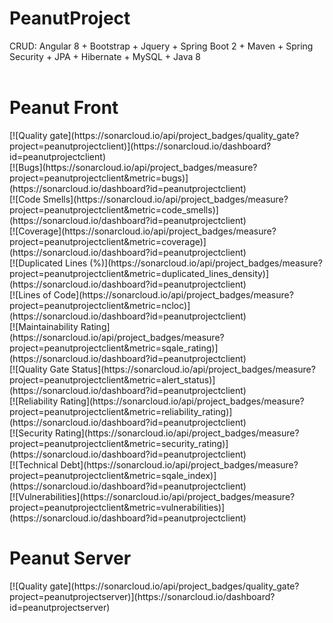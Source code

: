 # PeanutProject
CRUD: Angular 8 + Bootstrap + Jquery + Spring Boot 2 + Maven + Spring Security + JPA + Hibernate + MySQL + Java 8
<br/><br/>
<h1>Peanut Front</h1>
[![Quality gate](https://sonarcloud.io/api/project_badges/quality_gate?project=peanutprojectclient)](https://sonarcloud.io/dashboard?id=peanutprojectclient)
<br/>
[![Bugs](https://sonarcloud.io/api/project_badges/measure?project=peanutprojectclient&metric=bugs)](https://sonarcloud.io/dashboard?id=peanutprojectclient)
<br/>
[![Code Smells](https://sonarcloud.io/api/project_badges/measure?project=peanutprojectclient&metric=code_smells)](https://sonarcloud.io/dashboard?id=peanutprojectclient)
<br/>
[![Coverage](https://sonarcloud.io/api/project_badges/measure?project=peanutprojectclient&metric=coverage)](https://sonarcloud.io/dashboard?id=peanutprojectclient)
<br/>
[![Duplicated Lines (%)](https://sonarcloud.io/api/project_badges/measure?project=peanutprojectclient&metric=duplicated_lines_density)](https://sonarcloud.io/dashboard?id=peanutprojectclient)
<br/>
[![Lines of Code](https://sonarcloud.io/api/project_badges/measure?project=peanutprojectclient&metric=ncloc)](https://sonarcloud.io/dashboard?id=peanutprojectclient)
<br/>
[![Maintainability Rating](https://sonarcloud.io/api/project_badges/measure?project=peanutprojectclient&metric=sqale_rating)](https://sonarcloud.io/dashboard?id=peanutprojectclient)
<br/>
[![Quality Gate Status](https://sonarcloud.io/api/project_badges/measure?project=peanutprojectclient&metric=alert_status)](https://sonarcloud.io/dashboard?id=peanutprojectclient)
<br/>
[![Reliability Rating](https://sonarcloud.io/api/project_badges/measure?project=peanutprojectclient&metric=reliability_rating)](https://sonarcloud.io/dashboard?id=peanutprojectclient)
<br/>
[![Security Rating](https://sonarcloud.io/api/project_badges/measure?project=peanutprojectclient&metric=security_rating)](https://sonarcloud.io/dashboard?id=peanutprojectclient)
<br/>
[![Technical Debt](https://sonarcloud.io/api/project_badges/measure?project=peanutprojectclient&metric=sqale_index)](https://sonarcloud.io/dashboard?id=peanutprojectclient)
<br/>
[![Vulnerabilities](https://sonarcloud.io/api/project_badges/measure?project=peanutprojectclient&metric=vulnerabilities)](https://sonarcloud.io/dashboard?id=peanutprojectclient)
<h1>Peanut Server</h1>
[![Quality gate](https://sonarcloud.io/api/project_badges/quality_gate?project=peanutprojectserver)](https://sonarcloud.io/dashboard?id=peanutprojectserver)
